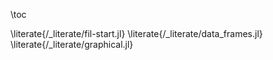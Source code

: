 \toc

\literate{/_literate/fil-start.jl}
\literate{/_literate/data_frames.jl}
\literate{/_literate/graphical.jl}